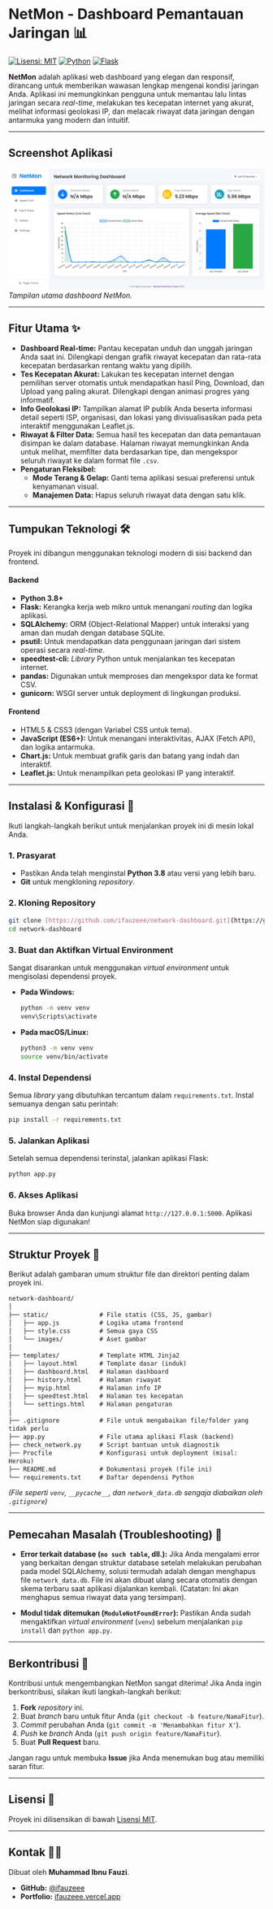 # NetMon - Dashboard Pemantauan Jaringan 📊

[![Lisensi: MIT](https://img.shields.io/badge/License-MIT-yellow.svg)](https://opensource.org/licenses/MIT)
[![Python](https://img.shields.io/badge/Python-3.8%2B-blue.svg)](https://www.python.org/)
[![Flask](https://img.shields.io/badge/Flask-2.x%2B-green.svg)](https://flask.palletsprojects.com/)

**NetMon** adalah aplikasi web dashboard yang elegan dan responsif, dirancang untuk memberikan wawasan lengkap mengenai kondisi jaringan Anda. Aplikasi ini memungkinkan pengguna untuk memantau lalu lintas jaringan secara *real-time*, melakukan tes kecepatan internet yang akurat, melihat informasi geolokasi IP, dan melacak riwayat data jaringan dengan antarmuka yang modern dan intuitif.

---

## Screenshot Aplikasi

![Tampilan utama dashboard NetMon](static/images/dashboard.png)
*Tampilan utama dashboard NetMon.*

---

## Fitur Utama ✨

-   **Dashboard Real-time:** Pantau kecepatan unduh dan unggah jaringan Anda saat ini. Dilengkapi dengan grafik riwayat kecepatan dan rata-rata kecepatan berdasarkan rentang waktu yang dipilih.
-   **Tes Kecepatan Akurat:** Lakukan tes kecepatan internet dengan pemilihan server otomatis untuk mendapatkan hasil Ping, Download, dan Upload yang paling akurat. Dilengkapi dengan animasi progres yang informatif.
-   **Info Geolokasi IP:** Tampilkan alamat IP publik Anda beserta informasi detail seperti ISP, organisasi, dan lokasi yang divisualisasikan pada peta interaktif menggunakan Leaflet.js.
-   **Riwayat & Filter Data:** Semua hasil tes kecepatan dan data pemantauan disimpan ke dalam database. Halaman riwayat memungkinkan Anda untuk melihat, memfilter data berdasarkan tipe, dan mengekspor seluruh riwayat ke dalam format file `.csv`.
-   **Pengaturan Fleksibel:**
    -   **Mode Terang & Gelap:** Ganti tema aplikasi sesuai preferensi untuk kenyamanan visual.
    -   **Manajemen Data:** Hapus seluruh riwayat data dengan satu klik.

---

## Tumpukan Teknologi 🛠️

Proyek ini dibangun menggunakan teknologi modern di sisi backend dan frontend.

#### **Backend**

-   **Python 3.8+**
-   **Flask:** Kerangka kerja web mikro untuk menangani *routing* dan logika aplikasi.
-   **SQLAlchemy:** ORM (Object-Relational Mapper) untuk interaksi yang aman dan mudah dengan database SQLite.
-   **psutil:** Untuk mendapatkan data penggunaan jaringan dari sistem operasi secara *real-time*.
-   **speedtest-cli:** *Library* Python untuk menjalankan tes kecepatan internet.
-   **pandas:** Digunakan untuk memproses dan mengekspor data ke format CSV.
-   **gunicorn:** WSGI server untuk deployment di lingkungan produksi.

#### **Frontend**

-   HTML5 & CSS3 (dengan Variabel CSS untuk tema).
-   **JavaScript (ES6+):** Untuk menangani interaktivitas, AJAX (Fetch API), dan logika antarmuka.
-   **Chart.js:** Untuk membuat grafik garis dan batang yang indah dan interaktif.
-   **Leaflet.js:** Untuk menampilkan peta geolokasi IP yang interaktif.

---

## Instalasi & Konfigurasi 🚀

Ikuti langkah-langkah berikut untuk menjalankan proyek ini di mesin lokal Anda.

### **1. Prasyarat**

-   Pastikan Anda telah menginstal **Python 3.8** atau versi yang lebih baru.
-   **Git** untuk mengkloning *repository*.

### **2. Kloning Repository**

```bash
git clone [https://github.com/ifauzeee/network-dashboard.git](https://github.com/ifauzeee/network-dashboard.git)
cd network-dashboard
````

### **3. Buat dan Aktifkan Virtual Environment**

Sangat disarankan untuk menggunakan *virtual environment* untuk mengisolasi dependensi proyek.

  - **Pada Windows:**
    ```bash
    python -m venv venv
    venv\Scripts\activate
    ```
  - **Pada macOS/Linux:**
    ```bash
    python3 -m venv venv
    source venv/bin/activate
    ```

### **4. Instal Dependensi**

Semua *library* yang dibutuhkan tercantum dalam `requirements.txt`. Instal semuanya dengan satu perintah:

```bash
pip install -r requirements.txt
```

### **5. Jalankan Aplikasi**

Setelah semua dependensi terinstal, jalankan aplikasi Flask:

```bash
python app.py
```

### **6. Akses Aplikasi**

Buka browser Anda dan kunjungi alamat `http://127.0.0.1:5000`. Aplikasi NetMon siap digunakan\!

-----

## Struktur Proyek 📁

Berikut adalah gambaran umum struktur file dan direktori penting dalam proyek ini.

```
network-dashboard/
│
├── static/              # File statis (CSS, JS, gambar)
│   ├── app.js           # Logika utama frontend
│   ├── style.css        # Semua gaya CSS
│   └── images/          # Aset gambar
│
├── templates/           # Template HTML Jinja2
│   ├── layout.html      # Template dasar (induk)
│   ├── dashboard.html   # Halaman dashboard
│   ├── history.html     # Halaman riwayat
│   ├── myip.html        # Halaman info IP
│   ├── speedtest.html   # Halaman tes kecepatan
│   └── settings.html    # Halaman pengaturan
│
├── .gitignore           # File untuk mengabaikan file/folder yang tidak perlu
├── app.py               # File utama aplikasi Flask (backend)
├── check_network.py     # Script bantuan untuk diagnostik
├── Procfile             # Konfigurasi untuk deployment (misal: Heroku)
├── README.md            # Dokumentasi proyek (file ini)
└── requirements.txt     # Daftar dependensi Python
```

*(File seperti `venv`, `__pycache__`, dan `network_data.db` sengaja diabaikan oleh `.gitignore`)*

-----

## Pemecahan Masalah (Troubleshooting) 🤔

  - **Error terkait database (`no such table`, dll.):**
    Jika Anda mengalami error yang berkaitan dengan struktur database setelah melakukan perubahan pada model SQLAlchemy, solusi termudah adalah dengan menghapus file `network_data.db`. File ini akan dibuat ulang secara otomatis dengan skema terbaru saat aplikasi dijalankan kembali. (Catatan: Ini akan menghapus semua riwayat data yang tersimpan).

  - **Modul tidak ditemukan (`ModuleNotFoundError`):**
    Pastikan Anda sudah mengaktifkan *virtual environment* (`venv`) sebelum menjalankan `pip install` dan `python app.py`.

-----

## Berkontribusi 🤝

Kontribusi untuk mengembangkan NetMon sangat diterima\! Jika Anda ingin berkontribusi, silakan ikuti langkah-langkah berikut:

1.  **Fork** *repository* ini.
2.  Buat *branch* baru untuk fitur Anda (`git checkout -b feature/NamaFitur`).
3.  *Commit* perubahan Anda (`git commit -m 'Menambahkan fitur X'`).
4.  *Push* ke *branch* Anda (`git push origin feature/NamaFitur`).
5.  Buat **Pull Request** baru.

Jangan ragu untuk membuka **Issue** jika Anda menemukan bug atau memiliki saran fitur.

-----

## Lisensi 📝

Proyek ini dilisensikan di bawah [Lisensi MIT](https://opensource.org/licenses/MIT).

-----

## Kontak 🧑‍💻

Dibuat oleh **Muhammad Ibnu Fauzi**.

  - **GitHub:** [@ifauzeee](https://github.com/ifauzeee)
  - **Portfolio:** [ifauzeee.vercel.app](https://ifauzeee.vercel.app/)